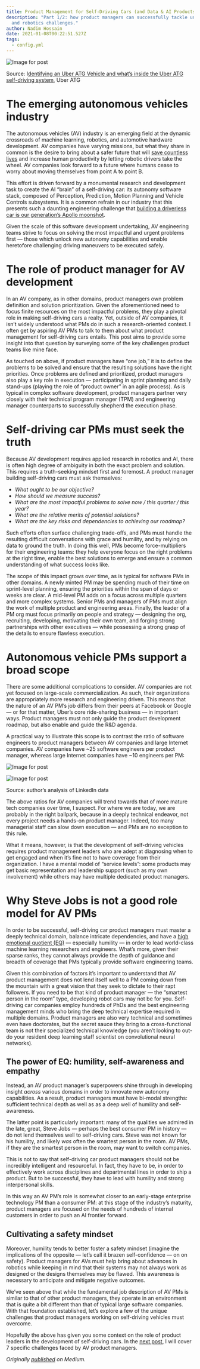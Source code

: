 ```yaml
---
title: Product Management for Self-Driving Cars (and Data & AI Products)
description: "Part 1/2: how product managers can successfully tackle unique AI
  and robotics challenges."
author: Nadim Hossain
date: 2021-01-08T00:22:51.527Z
tags:
  - config.yml
---
```

![Image for post](https://miro.medium.com/max/2240/0*F7ofFMeA9cmnQWWm.jpg)

Source: I[dentifying an Uber ATG Vehicle and what’s inside the Uber ATG self-driving system](https://medium.com/@UberATG/our-public-safety-officials-and-first-responders-guide-73f7a49d4df7), Uber ATG

# The emerging autonomous vehicles industry

The autonomous vehicles (AV) industry is an emerging field at the dynamic crossroads of machine learning, robotics, and automotive hardware development. AV companies have varying missions, but what they share in common is the desire to bring about a safer future that will [save countless lives](https://policyadvice.net/car-insurance/insights/how-many-people-die-in-car-accidents/#:~:text=1.35%20million%20people%20die%20in,of%20death%20for%20people%20globally.) and increase human productivity by letting robotic drivers take the wheel. AV companies look forward to a future where humans cease to worry about moving themselves from point A to point B.

This effort is driven forward by a monumental research and development task to create the AI “brain” of a self-driving car: its autonomy software stack, composed of Perception, Prediction, Motion Planning and Vehicle Controls subsystems. It is a common refrain in our industry that this presents such a daunting engineering challenge that [building a driverless car is our generation’s Apollo moonshot](https://www.forbes.com/sites/alanohnsman/2018/11/30/10-million-miles-later-waymo-ceo-says-its-self-driving-cars-are-ready-for-prime-time/#1ac38c2075e7).

Given the scale of this software development undertaking, AV engineering teams strive to focus on solving the most impactful and urgent problems first — those which unlock new autonomy capabilities and enable heretofore challenging driving maneuvers to be executed safely.

# The role of product manager for AV development

In an AV company, as in other domains, product managers own problem definition and solution prioritization. Given the aforementioned need to focus finite resources on the most impactful problems, they play a pivotal role in making self-driving cars a realty. Yet, outside of AV companies, it isn’t widely understood what PMs do in such a research-oriented context. I often get by aspiring AV PMs to talk to them about what product management for self-driving cars entails. This post aims to provide some insight into that question by surveying some of the key challenges product teams like mine face.

As touched on above, if product managers have “one job,” it is to define the problems to be solved and ensure that the resulting solutions have the right priorities. Once problems are defined and prioritized, product managers also play a key role in execution — participating in sprint planning and daily stand-ups (playing the role of “product owner” in an agile process). As is typical in complex software development, product managers partner very closely with their technical program manager (TPM) and engineering manager counterparts to successfully shepherd the execution phase.

# Self-driving car PMs must seek the truth

Because AV development requires applied research in robotics and AI, there is often high degree of ambiguity in both the exact problem and solution. This requires a truth-seeking mindset first and foremost. A product manager building self-driving cars must ask themselves:

* *What ought to be our objective?*
* *How should we measure success?*
* *What are the most impactful problems to solve now / this quarter / this year?*
* *What are the relative merits of potential solutions?*
* *What are the key risks and dependencies to achieving our roadmap?*

Such efforts often surface challenging trade-offs, and PMs must handle the resulting difficult conversations with grace and humility, and by relying on data to ground the truth. In doing this well, PMs become force-multipliers for their engineering teams: they help everyone focus on the right problems at the right time, enable the best solutions to emerge and ensure a common understanding of what success looks like.

The scope of this impact grows over time, as is typical for software PMs in other domains. A newly minted PM may be spending much of their time on sprint-level planning, ensuring the priorities within the span of days or weeks are clear. A mid-level PM adds on a focus across multiple quarters and more complex systems. Senior PMs and managers of PMs must align the work of multiple product and engineering areas. Finally, the leader of a PM org must focus primarily on people and strategy — designing the org, recruiting, developing, motivating their own team, and forging strong partnerships with other executives — while possessing a strong grasp of the details to ensure flawless execution.

# Autonomous vehicle PMs support a broad scope

There are some additional complications to consider. AV companies are not yet focused on large-scale commercialization. As such, their organizations are appropriately more research and engineering driven. This means that the nature of an AV PM’s job differs from their peers at Facebook or Google — or for that matter, Uber’s core ride-sharing business — in important ways. Product managers must not only guide the product development roadmap, but also enable and guide the R&D agenda.

A practical way to illustrate this scope is to contrast the ratio of software engineers to product managers between AV companies and large Internet companies. AV companies have \~25 software engineers per product manager, whereas large Internet companies have \~10 engineers per PM:

![Image for post]()

![Image for post](https://miro.medium.com/max/800/1*pl-ftPzddrEPeSz7iCyv2Q.png)

Source: author’s analysis of LinkedIn data

The above ratios for AV companies will trend towards that of more mature tech companies over time, I suspect. For where we are today, we are probably in the right ballpark, because in a deeply technical endeavor, not every project needs a hands-on product manager. Indeed, too many managerial staff can slow down execution — and PMs are no exception to this rule.

What it means, however, is that the development of self-driving vehicles requires product management leaders who are adept at diagnosing when to get engaged and when it’s fine not to have coverage from their organization. I have a mental model of “service levels”: some products may get basic representation and leadership support (such as my own involvement) while others may have multiple dedicated product managers.

# Why Steve Jobs is not a good role model for AV PMs

In order to be successful, self-driving car product managers must master a deeply technical domain, balance intricate dependencies, and have a [high emotional quotient (EQ)](https://psychcentral.com/lib/what-is-emotional-intelligence-eq/) — especially humility — in order to lead world-class machine learning researchers and engineers. What’s more, given their sparse ranks, they cannot always provide the depth of guidance and breadth of coverage that PMs typically provide software engineering teams.

Given this combination of factors it’s important to understand that AV product management does not lend itself well to a PM coming down from the mountain with a great vision that they seek to dictate to their rapt followers. If you need to be that kind of product manager — the “smartest person in the room” type, developing robot cars may not be for you. Self-driving car companies employ hundreds of PhDs and the best engineering management minds who bring the deep technical expertise required in multiple domains. Product managers are also very technical and sometimes even have doctorates, but the secret sauce they bring to a cross-functional team is not their specialized technical knowledge (you aren’t looking to out-do your resident deep learning staff scientist on convolutional neural networks).

## The power of EQ: humility, self-awareness and empathy

Instead, an AV product manager’s superpowers shine through in developing insight *across* various domains in order to innovate new autonomy capabilities. As a result, product managers must have bi-modal strengths: sufficient technical depth as well as as a deep well of humility and self-awareness.

The latter point is particularly important: many of the qualities we admired in the late, great, Steve Jobs — perhaps the best consumer PM in history — do not lend themselves well to self-driving cars. Steve was not known for his humility, and likely *was* often the smartest person in the room. AV PMs, if they are the smartest person in the room, may want to switch companies.

This is not to say that self-driving car product managers should not be incredibly intelligent and resourceful. In fact, they have to be, in order to effectively work across disciplines and departmental lines in order to ship a product. But to be successful, they have to lead with humility and strong interpersonal skills.

In this way an AV PM’s role is somewhat closer to an early-stage enterprise technology PM than a consumer PM: at this stage of the industry’s maturity, product managers are focused on the needs of hundreds of internal customers in order to push an AI frontier forward.

## Cultivating a safety mindset

Moreover, humility tends to better foster a safety mindset (imagine the implications of the opposite — let’s call it brazen self-confidence — on on safety). Product managers for AVs must help bring about advances in robotics while keeping in mind that their systems may not always work as designed or the designs themselves may be flawed. This awareness is necessary to anticipate and mitigate negative outcomes.

We’ve seen above that while the fundamental job description of AV PMs is similar to that of other product managers, they operate in an environment that is quite a bit different than that of typical large software companies. With that foundation established, let’s explore a few of the unique challenges that product managers working on self-driving vehicles must overcome.

Hopefully the above has given you some context on the role of product leaders in the development of self-driving cars. In the [next post](https://nadim-neat.netlify.app/posts/7-hard-things-about-product-management-for-autonomous-vehicles-1/), I will cover 7 specific challenges faced by AV product managers.

*Originally [published](https://medium.com/@nadimhossain/7-hard-things-about-product-management-for-autonomous-vehicles-5ae3ac938ea3) on Medium.*